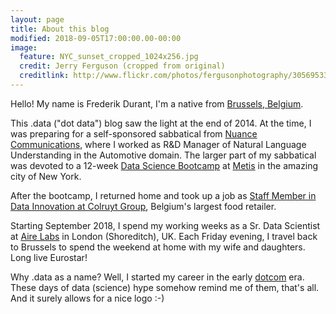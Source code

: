 ```yaml
---
layout: page
title: About this blog
modified: 2018-09-05T17:00:00.00-00:00
image:
  feature: NYC_sunset_cropped_1024x256.jpg
  credit: Jerry Ferguson (cropped from original)
  creditlink: http://www.flickr.com/photos/fergusonphotography/3056953388/
---
```


Hello! My name is Frederik Durant, I'm a native from [Brussels, Belgium][brussels].

This .data ("dot data") blog saw the light at the end of 2014. At the
time, I was preparing for a self-sponsored sabbatical from [Nuance
Communications][nuance], where I worked as R&D Manager of Natural
Language Understanding in the Automotive domain. The larger part of my
sabbatical was devoted to a 12-week [Data Science
Bootcamp][metis-datascience] at [Metis][metis] in the amazing city of
New York.

After the bootcamp, I returned home and took up a job as [Staff Member
in Data Innovation at Colruyt Group][colruyt], Belgium's largest food
retailer.

Starting September 2018, I spend my working weeks as a Sr. Data
Scientist at [Aire Labs][airelabs] in London (Shoreditch), UK. Each
Friday evening, I travel back to Brussels to spend the weekend at home
with my wife and daughters. Long live Eurostar!

Why .data as a name? Well, I started my career in the early [dotcom][dotcom] era. These days of data (science) hype somehow remind me of them, that's all. And it surely allows for a nice logo :-)

[brussels]: http://en.wikipedia.org/wiki/Brussels
[nuance]: http://www.nuance.com/
[metis]: http://www.thisismetis.com/
[metis-datascience]: http://www.thisismetis.com/data-science
[krash]: https://krash.io
[dotcom]: http://en.wikipedia.org/wiki/Dot-com_bubble
[colruyt]: http://frederikdurant.com/blog/changing-course/
[airelabs]: http://aire.io
